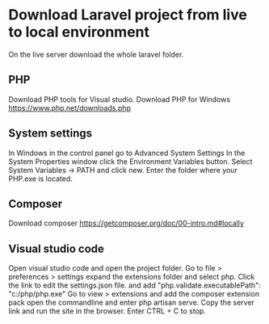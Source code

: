 Download Laravel project from live to local environment
========================================================

On the live server download the whole laravel folder.

PHP
----
Download PHP tools for Visual studio.
Download PHP for Windows https://www.php.net/downloads.php

System settings
-------------------
In Windows in the control panel go to Advanced System Settings In the System Properties window click the Environment Variables button. 
Select System Variables -> PATH and click new. Enter the folder where your PHP.exe is located.

Composer
--------
Download composer https://getcomposer.org/doc/00-intro.md#locally

Visual studio code
------------------
Open visual studio code and open the project folder.
Go to file > preferences > settings expand the extensions folder and select php. Click the link to edit the settings.json file.
and add "php.validate.executablePath": "c:/php/php.exe" 
Go to view > extensions and add the composer extension pack
open the commandline and enter php artisan serve.  Copy the server link and run the site in the browser.
Enter CTRL + C to stop.
